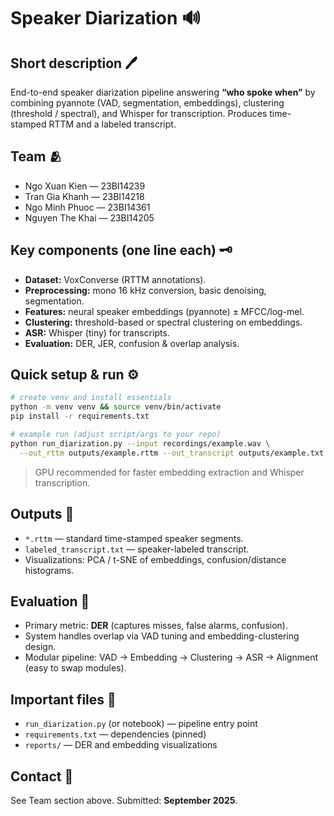 # Speaker Diarization 🔊

## Short description 🖊️

End-to-end speaker diarization pipeline answering **“who spoke when”** by combining pyannote (VAD, segmentation, embeddings), clustering (threshold / spectral), and Whisper for transcription. Produces time-stamped RTTM and a labeled transcript.

## Team 🫂

* Ngo Xuan Kien — 23BI14239
* Tran Gia Khanh — 23BI14218
* Ngo Minh Phuoc — 23BI14361
* Nguyen The Khai — 23BI14205

## Key components (one line each) 🗝️

* **Dataset:** VoxConverse (RTTM annotations).
* **Preprocessing:** mono 16 kHz conversion, basic denoising, segmentation.
* **Features:** neural speaker embeddings (pyannote) ± MFCC/log-mel.
* **Clustering:** threshold-based or spectral clustering on embeddings.
* **ASR:** Whisper (tiny) for transcripts.
* **Evaluation:** DER, JER, confusion & overlap analysis.

## Quick setup & run ⚙️

```bash
# create venv and install essentials
python -m venv venv && source venv/bin/activate
pip install -r requirements.txt

# example run (adjust script/args to your repo)
python run_diarization.py --input recordings/example.wav \
  --out_rttm outputs/example.rttm --out_transcript outputs/example.txt
```

> GPU recommended for faster embedding extraction and Whisper transcription.

## Outputs 🤖

* `*.rttm` — standard time-stamped speaker segments.
* `labeled_transcript.txt` — speaker-labeled transcript.
* Visualizations: PCA / t-SNE of embeddings, confusion/distance histograms.

## Evaluation 📏

* Primary metric: **DER** (captures misses, false alarms, confusion).
* System handles overlap via VAD tuning and embedding-clustering design.
* Modular pipeline: VAD → Embedding → Clustering → ASR → Alignment (easy to swap modules).
 
## Important files 📃

* `run_diarization.py` (or notebook) — pipeline entry point
* `requirements.txt` — dependencies (pinned)
* `reports/` — DER and embedding visualizations

## Contact 🤙

See Team section above. Submitted: **September 2025**.
